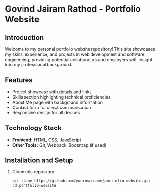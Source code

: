 # Govind Jairam Rathod - Portfolio Website

## Introduction

Welcome to my personal portfolio website repository! This site showcases my skills, experience, and projects in web development and software engineering, providing potential collaborators and employers with insight into my professional background.



## Features

- Project showcase with details and links
- Skills section highlighting technical proficiencies
- About Me page with background information
- Contact form for direct communication
- Responsive design for all devices

## Technology Stack

- **Frontend:** HTML, CSS, JavaScript
- **Other Tools:** Git, Webpack, Bootstrap (if used)

## Installation and Setup

1. Clone this repository:
   ```bash
   git clone https://github.com/yourusername/portfolio-website.git
   cd portfolio-website
